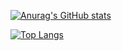 [![Anurag's GitHub stats](https://github-readme-stats.vercel.app/api?username=annaroos&show_icons=true&theme=tokyonight)](https://github.com/anuraghazra/github-readme-stats)

[![Top Langs](https://github-readme-stats.vercel.app/api/top-langs/?username=annaroos&layout=compact&card_width=445px&show_icons=true&theme=tokyonight)](https://github.com/anuraghazra/github-readme-stats)
